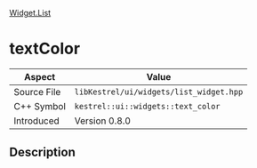 [Widget.List](index)
# textColor
| Aspect | Value |
| --- | --- |
| Source File | `libKestrel/ui/widgets/list_widget.hpp` |
| C++ Symbol | `kestrel::ui::widgets::text_color` |
| Introduced | Version 0.8.0 |
## Description


